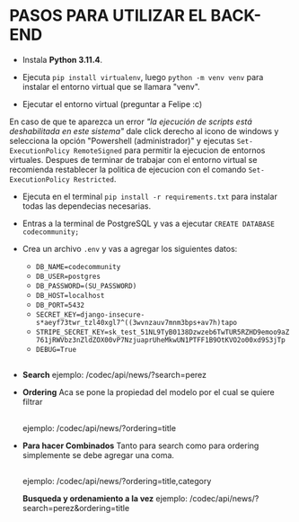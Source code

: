 # PASOS PARA UTILIZAR EL BACK-END

-  Instala **Python 3.11.4**.

-  Ejecuta `pip install virtualenv`, luego `python -m venv venv` para instalar el entorno virtual que se llamara "venv".

-  Ejecutar el entorno virtual (preguntar a Felipe :c)

En caso de que te aparezca un error _"la ejecución de scripts está deshabilitada en este sistema"_ dale click derecho al icono de windows y selecciona la opción "Powershell (administrador)" y ejecutas `Set-ExecutionPolicy RemoteSigned` para permitir la ejecucion de entornos virtuales. Despues de terminar de trabajar con el entorno virtual se recomienda restablecer la politica de ejecucion con el comando `Set-ExecutionPolicy Restricted`.

-  Ejecuta en el terminal `pip install -r requirements.txt` para instalar todas las dependecias necesarias.

-  Entras a la terminal de PostgreSQL y vas a ejecutar `CREATE DATABASE codecommunity;`

-  Crea un archivo `.env` y vas a agregar los siguientes datos:

   -  `DB_NAME=codecommunity`
   -  `DB_USER=postgres`
   -  `DB_PASSWORD=(SU_PASSWORD)`
   -  `DB_HOST=localhost`
   -  `DB_PORT=5432`
   -  `SECRET_KEY=django-insecure-s*aeyf73twr_tzl40xgl7^((3wvnzauv7mnm3bps+av7h)tapo`
   -  `STRIPE_SECRET_KEY=sk_test_51NL9TyB0138Dzwzeb6TwTUR5RZHD9emoo9aZ761jRWVbz3nZldZOX00vP7NzjuaprUheMkwUN1PTFF1B9OtKVO2o00xd9S3jTp`
   -  `DEBUG=True`

##

-  **Search**
   ejemplo: /codec/api/news/?search=perez

-  **Ordering**
   Aca se pone la propiedad del modelo por el cual se quiere filtrar

   ##

   ejemplo: /codec/api/news/?ordering=title

-  **Para hacer Combinados**
   Tanto para search como para ordering simplemente se debe agregar una coma.

   ##

   ejemplo: /codec/api/news/?ordering=title,category

   **Busqueda y ordenamiento a la vez**
   ejemplo: /codec/api/news/?search=perez&ordering=title
